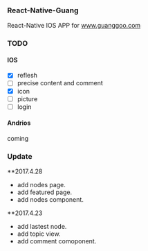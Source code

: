 ### React-Native-Guang

React-Native IOS APP for www.guanggoo.com

### TODO

#### IOS

- [x] reflesh
- [ ] precise content and comment
- [x] icon
- [ ] picture 
- [ ] login

#### Andrios

coming

### Update

**2017.4.28

- add nodes page.
- add featured page.
- add nodes component.

**2017.4.23 

- add lastest node.
- add topic view.
- add comment comoponent.
